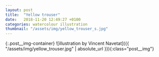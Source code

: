 ```yaml
---
layout: post
title:  "Yellow trouser"
date:   2018-11-20 12:49:27 +0100
categories: watercolour illustration
thumbnail: "/assets/img/yellow_trouser_s.jpg"
---
```

{:.post__img-container}
  ![illustration by Vincent Navetat]({{ "/assets/img/yellow_trouser.jpg" | absolute_url }}){:class="post__img"}
